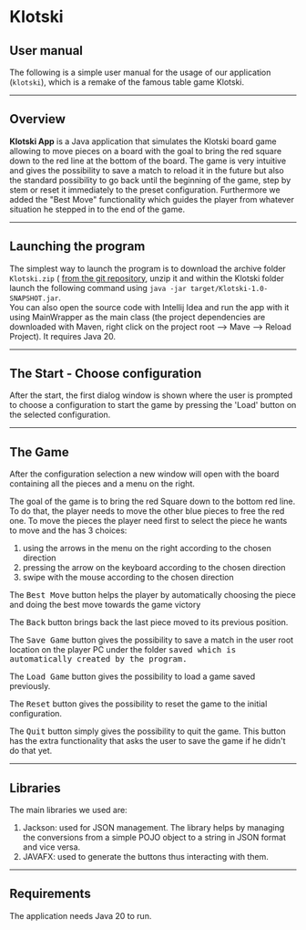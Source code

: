 # Klotski
## User manual

The following is a simple user manual for the usage of our 
application (`klotski`), which is a remake of the famous table 
game Klotski.

---

## Overview

**Klotski App** is a Java application that simulates the 
Klotski board game allowing to move pieces on a board
with the goal to bring the red square down to 
the red line at the bottom of the board.
The game is very intuitive and gives the possibility to 
save a match to reload it in the future but also the standard
possibility to go back until the beginning of the game, step
by stem or reset it immediately to the preset configuration. 
Furthermore we added the "Best Move" functionality which guides 
the player from whatever situation he stepped in to the end of the game.


---

## Launching the program

The simplest way to launch the program is to download the 
archive folder `Klotski.zip`  ( 
[from the git repository](https://github.com/diazenheim/Klotski),
unzip it and within the Klotski folder launch the following command 
using `java -jar target/Klotski-1.0-SNAPSHOT.jar`.  
You can also open the source code with Intellij Idea and run 
the app with it using MainWrapper as the main class
(the project dependencies are downloaded with Maven, right click on the
project root --> Mave --> Reload Project).
It requires Java 20.

---

## The Start - Choose configuration

After the start, the first dialog window is shown where the 
user is prompted to choose a configuration to start the game
by pressing the 'Load' button on the selected configuration.

---

## The Game

After the configuration selection a new window will open 
with the board containing all the pieces and a menu on the right.

The goal of the game is to bring the red Square down to the bottom 
red line. To do that, the player needs to move the other blue pieces
to free the red one.
To move the pieces the player need first to select the piece he wants 
to move and the has 3 choices:
1. using the arrows in the menu on the right according to the chosen direction
2. pressing the arrow on the keyboard according to the chosen direction
3. swipe with the mouse according to the chosen direction

The <kbd>Best Move</kbd> button helps the player by automatically
choosing the piece and doing the best move towards the game victory

The <kbd>Back</kbd> button brings back the last piece moved to its 
previous position.

The <kbd>Save Game</kbd> button gives the possibility to save a match in 
the user root location on the player PC under the folder <kbd>saved<kbd> 
which is automatically created by the program.

The <kbd>Load Game</kbd> button gives the possibility to load a game 
saved previously.

The <kbd>Reset</kbd> button gives the possibility to reset the game to the 
initial configuration.

The <kbd>Quit</kbd> button simply gives the possibility to quit the game.
This button has the extra functionality that asks the user to save the game 
if he didn't do that yet.

---

## Libraries

The main libraries we used are: 
1. Jackson: used for JSON management. The library helps by managing the conversions
from a simple POJO object to a string in JSON format and vice versa.
2. JAVAFX: used to generate the buttons thus interacting with them.

---

## Requirements 
The application needs Java 20 to run.